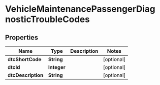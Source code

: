 
# VehicleMaintenancePassengerDiagnosticTroubleCodes

## Properties
Name | Type | Description | Notes
------------ | ------------- | ------------- | -------------
**dtcShortCode** | **String** |  |  [optional]
**dtcId** | **Integer** |  |  [optional]
**dtcDescription** | **String** |  |  [optional]



